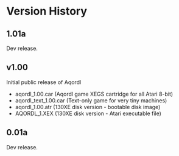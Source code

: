 # Version History

## 1.01a

Dev release.

## v1.00

Initial public release of Aqordl

- aqordl_1.00.car       (Aqordl game XEGS cartridge for all Atari 8-bit)
- aqordl_text_1.00.car  (Text-only game for very tiny machines)
- aqordl_1.00.atr       (130XE disk version - bootable disk image)
- AQORDL_1.XEX          (130XE disk version - Atari executable file)

## 0.01a

Dev release.


